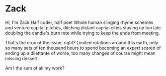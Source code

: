 # Zack

Hi, I'm Zack
Half coder, half poet
Whole human slinging rhyme schemes 
and venture capital pitches, 
ditching distant capital cities
staying up too late
doubling the candle's burn rate
while trying to keep the ends from meeting.

That's the crux of the issue, right?
Limited rotations around this earth,
only so many sets of ten thousand hours
to spend becoming an expert
scared of ending up a dilettante of worse,
too many changes of course 
might mean missing dessert.

Am I the sum of all my work? 
